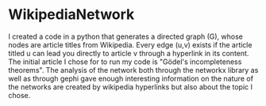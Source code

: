 # WikipediaNetwork
I created a code in a python that generates a directed graph (G), whose nodes are article titles from Wikipedia. Every edge (u,v) exists if the article titled u can lead you directly to article v through a hyperlink in its content. The initial article I chose for to run my code is "Gödel's incompleteness theorems". The analysis of the network both through the networkx library as well as through gephi gave enough interesting information on the nature of the networks are created by wikipedia hyperlinks but also about the topic I chose.
